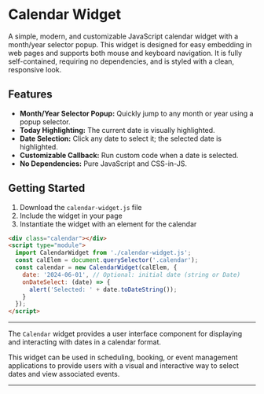 # Calendar Widget

A simple, modern, and customizable JavaScript calendar widget with a month/year selector popup. This widget is designed for easy embedding in web pages and supports both mouse and keyboard navigation. It is fully self-contained, requiring no dependencies, and is styled with a clean, responsive look.

## Features

- **Month/Year Selector Popup:** Quickly jump to any month or year using a popup selector.
- **Today Highlighting:** The current date is visually highlighted.
- **Date Selection:** Click any date to select it; the selected date is highlighted.
- **Customizable Callback:** Run custom code when a date is selected.
- **No Dependencies:** Pure JavaScript and CSS-in-JS.

## Getting Started
1. Download the `calendar-widget.js` file
2. Include the widget in your page
3. Instantiate the widget with an element for the calendar

```html
<div class="calendar"></div>
<script type="module">
  import CalendarWidget from './calendar-widget.js';
  const calElem = document.querySelector('.calendar');
  const calendar = new CalendarWidget(calElem, {
    date: '2024-06-01', // Optional: initial date (string or Date)
    onDateSelect: (date) => {
      alert('Selected: ' + date.toDateString());
    }
  });
</script>
```
---

The `Calendar` widget provides a user interface component for displaying and interacting with dates in a calendar format.

 
This widget can be used in scheduling, booking, or event management applications to provide users with a visual and interactive way to select dates and view associated events.

---
